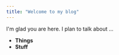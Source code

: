 ```yaml
---
title: "Welcome to my blog"
---
```

I'm glad you are here. I plan to talk about ...

* **Things**
* **Stuff**
